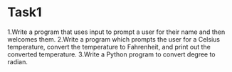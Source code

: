 # Task1

1.Write a program that uses input to prompt a user for their name and then welcomes them.
2.Write a program which prompts the user for a Celsius temperature, convert the temperature to Fahrenheit, and print out the converted temperature.
3.Write a Python program to convert degree to radian.
